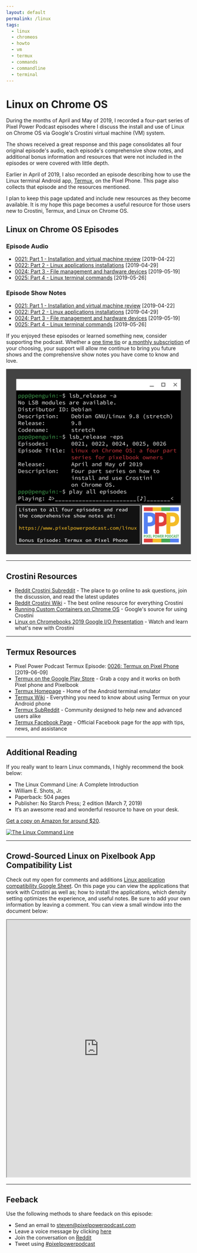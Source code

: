 ```yaml
---
layout: default
permalink: /linux
tags:
  - linux
  - chromeos
  - howto
  - vm
  - termux
  - commands
  - commandline
  - terminal
---
```


# Linux on Chrome OS

During the months of April and May of 2019, I recorded a four-part series of Pixel Power Podcast episodes where I discuss the install and use of Linux on Chrome OS via Google's Crostini virtual machine (VM) system.

The shows received a great response and this page consolidates all four original episode's audio, each episode's comprehensive show notes, and additional bonus information and resources that were not included in the episodes or were covered with little depth.

Earlier in April of 2019, I also recorded an episode describing how to use the Linux terminal Android app, [Termux](https://termux.com), on the Pixel Phone. This page also collects that episode and the resources mentioned.

I plan to keep this page updated and include new resources as they become available. It is my hope this page becomes a useful resource for those users new to Crostini, Termux, and Linux on Chrome OS.

## Linux on Chrome OS Episodes

### Episode Audio

- [0021: Part 1 - Installation and virtual machine review](/021) [2019-04-22]
- [0022: Part 2 - Linux applications installations](/0022) [2019-04-29]
- [0024: Part 3 - File management and hardware devices](/0024) [2019-05-19]
- [0025: Part 4 - Linux terminal commands](/0025) [2019-05-26]

### Episode Show Notes

- [0021: Part 1 - Installation and virtual machine review](https://docs.google.com/document/d/1AHhXEgUDgTeoHnSHq0n46R6FUXaJZVPyIMKWQPg-atI/edit?usp=sharing) [2019-04-22]
- [0022: Part 2 - Linux applications installations](https://docs.google.com/document/d/1kPbzHYavLEZoJyspYjncVw0oF9QjJn-4I00nacZZ5aU/edit?usp=sharing) [2019-04-29]
- [0024: Part 3 - File management and hardware devices](https://docs.google.com/document/d/1Meghu4O_XsYgy_Q2bg5J4l29yAGAnhapnO4qDGSHK7Y/edit?usp=sharing) [2019-05-19]
- [0025: Part 4 - Linux terminal commands](https://docs.google.com/document/d/1_6VOA8tSHkb9wu7xyomtnLp27-WdDPNMZf7T6MXlpy0/edit?usp=sharing) [2019-05-26]

If you enjoyed these episodes or learned something new, consider supporting the podcast. Whether a [one time tip](https://www.paypal.me/stevencombs) or [a monthly subscription](https://anchor.fm/pixelpowerpodcast/support) of your choosing, your support will allow me continue to bring you future shows and the comprehensive show notes you have come to know and love.

![Episode Album Art](/images/design/linux-on-chromeos.png)

<hr>

## Crostini Resources

- [Reddit Crostini Subreddit](https://www.reddit.com/r/Crostini/) - The place to go online to ask questions, join the discussion, and read the latest updates
- [Reddit Crostini Wiki](https://old.reddit.com/r/Crostini/wiki/index) - The best online resource for everything Crostini
- [Running Custom Containers on Chrome OS](https://chromium.googlesource.com/chromiumos/docs/+/master/containers_and_vms.md) - Google's source for using Crostini
- [Linux on Chromebooks 2019 Google I/O Presentation](https://www.youtube.com/watch?v=pRlh8LX4kQI) - Watch and learn what's new with Crostini

<hr>

## Termux Resources

- Pixel Power Podcast Termux Episode: [0026: Termux on Pixel Phone](/0026) [2019-06-09]
- [Termux on the Google Play Store](https://play.google.com/store/apps/details?id=com.termux&hl=en_US) - Grab a copy and it works on both Pixel phone and Pixelbook
- [Termux Homepage](https://termux.com/) - Home of the Android terminal emulator
- [Termux Wiki](https://wiki.termux.com/wiki/Main_Page) - Everything you need to know about using Termux on your Android phone
- [Termux SubReddit](https://www.reddit.com/r/termux/) - Community designed to help new and advanced users alike
- [Termux Facebook Page](https://www.facebook.com/termux/) - Official Facebook page for the app with tips, news, and assistance

<hr>

## Additional Reading

If you really want to learn Linux commands, I highly recommend the book below:

- The Linux Command Line: A Complete Introduction
- William E. Shots, Jr.
- Paperback: 504 pages
- Publisher: No Starch Press; 2 edition (March 7, 2019)
- It’s an awesome read and wonderful resource to have on your desk.

[Get a copy on Amazon for around $20](https://amzn.to/39zpSMm).

[![The Linux Command Line](https://images-na.ssl-images-amazon.com/images/I/51-T4ZwKduL._SX376_BO1,204,203,200_.jpg)](https://amzn.to/39zpSMm)

<hr>

## Crowd-Sourced Linux on Pixelbook App Compatibility List

Check out my open for comments and additions [Linux application compatibility Google Sheet](https://docs.google.com/spreadsheets/d/1Roo_GXUewJamb6_OUVbdYW2w5o9XJLXYW392s8TAA-Y/edit?usp=sharing). On this page you can view the applications that work with Crostini as well as; how to install the applications, which density setting optimizes the experience, and useful notes. Be sure to add your own information by leaving a comment. You can view a small window into the document below:

<p><iframe src="https://docs.google.com/spreadsheets/d/e/2PACX-1vR-0z0oZFgd1DYnDW4yCOy3hzY-OuFCi1I9wcXGtm3us9IJqkwyZwAQgXtAk33RzoQMo4yH88IydVkj/pubhtml?widget=true&amp;headers=false" width="500px" height="700px" scrolling="yes"></iframe></p>

<hr>

## Feeback

Use the following methods to share feedack on this episode:

* Send an email to <steven@pixelpowerpodcast.com>
* Leave a voice message by clicking [here](https://anchor.fm/pixelpowerpodcast/message)
* Join the conversation on [Reddit](https://www.reddit.com/r/pixelpowerpodcast/)
* Tweet using [#pixelpowerpodcast](https://twitter.com/search?q=%23pixelpowerpodcast&src=typed_query)
